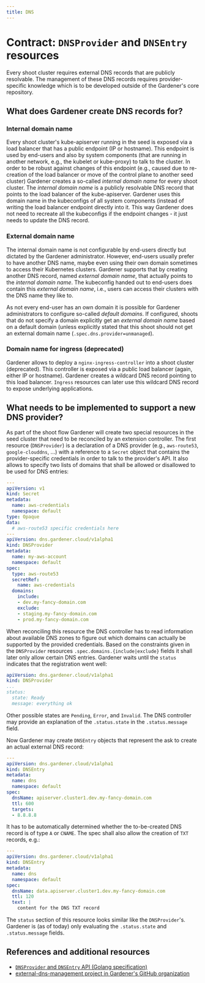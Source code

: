 ```yaml
---
title: DNS
---
```


# Contract: `DNSProvider` and `DNSEntry` resources

Every shoot cluster requires external DNS records that are publicly resolvable.
The management of these DNS records requires provider-specific knowledge which is to be developed outside of the Gardener's core repository.

## What does Gardener create DNS records for?

### Internal domain name

Every shoot cluster's kube-apiserver running in the seed is exposed via a load balancer that has a public endpoint (IP or hostname).
This endpoint is used by end-users and also by system components (that are running in another network, e.g., the kubelet or kube-proxy) to talk to the cluster.
In order to be robust against changes of this endpoint (e.g., caused due to re-creation of the load balancer or move of the control plane to another seed cluster) Gardener creates a so-called *internal domain name* for every shoot cluster.
The *internal domain name* is a publicly resolvable DNS record that points to the load balancer of the kube-apiserver.
Gardener uses this domain name in the kubeconfigs of all system components (instead of writing the load balancer endpoint directly into it.
This way Gardener does not need to recreate all the kubeconfigs if the endpoint changes - it just needs to update the DNS record.

### External domain name

The internal domain name is not configurable by end-users directly but dictated by the Gardener administrator.
However, end-users usually prefer to have another DNS name, maybe even using their own domain sometimes to access their Kubernetes clusters.
Gardener supports that by creating another DNS record, named *external domain name*, that actually points to the *internal domain name*.
The kubeconfig handed out to end-users does contain this *external domain name*, i.e., users can access their clusters with the DNS name they like to.

As not every end-user has an own domain it is possible for Gardener administrators to configure so-called *default domains*.
If configured, shoots that do not specify a domain explicitly get an *external domain name* based on a default domain (unless explicitly stated that this shoot should not get an external domain name (`.spec.dns.provider=unmanaged`).

### Domain name for ingress (deprecated)

Gardener allows to deploy a `nginx-ingress-controller` into a shoot cluster (deprecated).
This controller is exposed via a public load balancer (again, either IP or hostname).
Gardener creates a wildcard DNS record pointing to this load balancer.
`Ingress` resources can later use this wildcard DNS record to expose underlying applications.

## What needs to be implemented to support a new DNS provider?

As part of the shoot flow Gardener will create two special resources in the seed cluster that need to be reconciled by an extension controller.
The first resource (`DNSProvider`) is a declaration of a DNS provider (e.g., `aws-route53`, `google-clouddns`, ...) with a reference to a `Secret` object that contains the provider-specific credentials in order to talk to the provider's API.
It also allows to specify two lists of domains that shall be allowed or disallowed to be used for DNS entries:

```yaml
---
apiVersion: v1
kind: Secret
metadata:
  name: aws-credentials
  namespace: default
type: Opaque
data:
  # aws-route53 specific credentials here
---
apiVersion: dns.gardener.cloud/v1alpha1
kind: DNSProvider
metadata:
  name: my-aws-account
  namespace: default
spec:
  type: aws-route53
  secretRef:
    name: aws-credentials
  domains:
    include:
    - dev.my-fancy-domain.com
    exclude:
    - staging.my-fancy-domain.com
    - prod.my-fancy-domain.com
```

When reconciling this resource the DNS controller has to read information about available DNS zones to figure out which domains can actually be supported by the provided credentials.
Based on the constraints given in the `DNSProvider` resources `.spec.domains.{include|exclude}` fields it shall later only allow certain DNS entries.
Gardener waits until the `status` indicates that the registration went well:

```yaml
apiVersion: dns.gardener.cloud/v1alpha1
kind: DNSProvider
...
status:
  state: Ready
  message: everything ok
```

Other possible states are `Pending`, `Error`, and `Invalid`.
The DNS controller may provide an explanation of the `.status.state` in the `.status.message` field.

Now Gardener may create `DNSEntry` objects that represent the ask to create an actual external DNS record:

```yaml
---
apiVersion: dns.gardener.cloud/v1alpha1
kind: DNSEntry
metadata:
  name: dns
  namespace: default
spec:
  dnsName: apiserver.cluster1.dev.my-fancy-domain.com
  ttl: 600
  targets:
  - 8.8.8.8
```

It has to be automatically determined whether the to-be-created DNS record is of type `A` or `CNAME`.
The spec shall also allow the creation of `TXT` records, e.g.:

```yaml
---
apiVersion: dns.gardener.cloud/v1alpha1
kind: DNSEntry
metadata:
  name: dns
  namespace: default
spec:
  dnsName: data.apiserver.cluster1.dev.my-fancy-domain.com
  ttl: 120
  text: |
    content for the DNS TXT record
```

The `status` section of this resource looks similar like the `DNSProvider`'s.
Gardener is (as of today) only evaluating the `.status.state` and `.status.message` fields.

## References and additional resources

* [`DNSProvider` and `DNSEntry` API (Golang specification)](https://github.com/gardener/external-dns-management/tree/master/pkg/apis/dns/v1alpha1)
* [external-dns-management project in Gardener's GitHub organization](https://github.com/gardener/external-dns-management)
